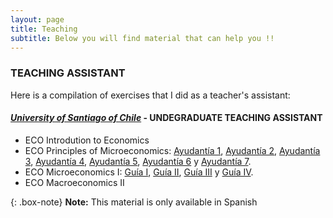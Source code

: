 ```yaml
---
layout: page
title: Teaching
subtitle: Below you will find material that can help you !!
---
```


### TEACHING ASSISTANT

Here is a compilation of exercises that I did as a teacher's assistant:

#### [_University of Santiago of Chile_](https://fae.usach.cl/) - UNDEGRADUATE TEACHING ASSISTANT
- ECO Introdution to Economics
- ECO Principles of Microeconomics: [Ayudantía 1](../pdf/principles_micro/ayudantia_1_sol.pdf), [Ayudantía 2](../pdf/principles_micro/ayudantia_2_sol.pdf), [Ayudantía 3](../pdf/principles_micro/ayudantia_3_sol.pdf), [Ayudantía 4](../pdf/principles_micro/ayudantia_4_sol.pdf), [Ayudantía 5](../pdf/principles_micro/ayudantia_5_sol.pdf), [Ayudantía 6](../pdf/principles_micro/ayudantia_6_sol.pdf) y [Ayudantía 7](../pdf/principles_micro/ayudantia_7_sol.pdf).
- ECO Microeconomics I: [Guía I](../pdf/microeconomics/Guia-I-Solucion.pdf), [Guía II](../pdf/microeconomics/Guia-II-Solucion.pdf), [Guía III](../pdf/microeconomics/Guia-III-Solucion.pdf) y [Guía IV](../pdf/microeconomics/Guia-IV-Solucion.pdf).
- ECO Macroeconomics II


{: .box-note}
**Note:** This material is only available in Spanish
